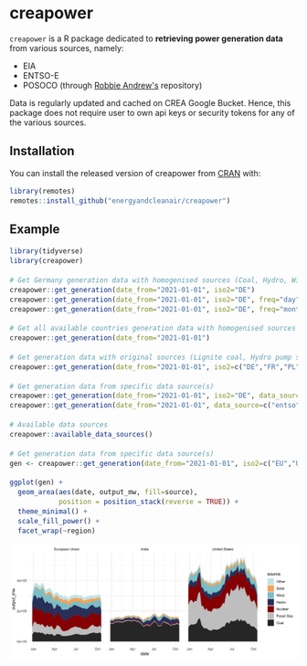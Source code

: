 
# creapower

<!-- badges: start -->
<!-- badges: end -->

`creapower` is a R package dedicated to **retrieving power generation data** from various sources, namely:
- EIA
- ENTSO-E
- POSOCO (through [Robbie Andrew's](https://robbieandrew.github.io/india/) repository)


Data is regularly updated and cached on CREA Google Bucket. Hence, this package does not require user to own api keys or security tokens for any of the various sources.

## Installation

You can install the released version of creapower from [CRAN](https://CRAN.R-project.org) with:

``` r
library(remotes)
remotes::install_github("energyandcleanair/creapower")
```

## Example


``` r
library(tidyverse)
library(creapower)

# Get Germany generation data with homogenised sources (Coal, Hydro, Wind, Solar etc.)
creapower::get_generation(date_from="2021-01-01", iso2="DE")
creapower::get_generation(date_from="2021-01-01", iso2="DE", freq="day")
creapower::get_generation(date_from="2021-01-01", iso2="DE", freq="month")

# Get all available countries generation data with homogenised sources (Coal, Hydro, Wind, Solar etc.)
creapower::get_generation(date_from="2021-01-01")

# Get generation data with original sources (Lignite coal, Hydro pump storage, Wind offshore, Wind onshore etc.)
creapower::get_generation(date_from="2021-01-01", iso2=c("DE","FR","PL"), homogenise=F)

# Get generation data from specific data source(s)
creapower::get_generation(date_from="2021-01-01", iso2="DE", data_source="entso")
creapower::get_generation(date_from="2021-01-01", data_source=c("entso","eia"))

# Available data sources
creapower::available_data_sources()

# Get generation data from specific data source(s)
gen <- creapower::get_generation(date_from="2021-01-01", iso2=c("EU","US","IN"), freq="week")

ggplot(gen) +
  geom_area(aes(date, output_mw, fill=source),
            position = position_stack(reverse = TRUE)) +
  theme_minimal() +
  scale_fill_power() +
  facet_wrap(~region)
```

![Weekly generation data](doc/gen_area.jpg)

